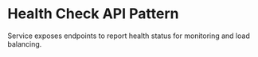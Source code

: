 # Health Check API Pattern
Service exposes endpoints to report health status for monitoring and load balancing.
